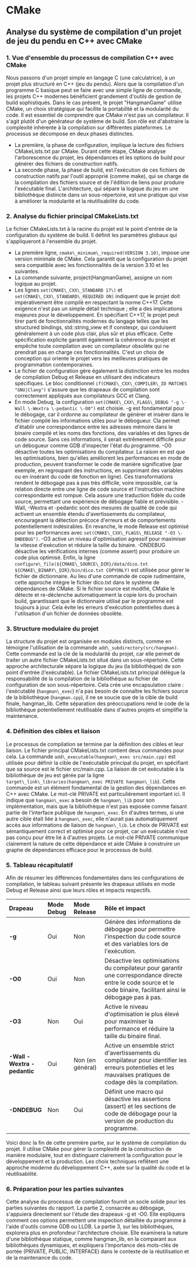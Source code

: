 # CMake

## Analyse du système de compilation d'un projet de jeu du pendu en C++ avec CMake

### 1\. Vue d'ensemble du processus de compilation C++ avec CMake

Nous passons d'un projet simple en langage C (une calculatrice), à un projet plus structuré en C++ (jeu du pendu). 
Alors que la compilation d'un programme C basique peut se faire avec une simple ligne de commande, les projets C++ modernes bénéficient grandement d'outils de gestion de build sophistiqués. 
Dans le cas présent, le projet "HangmanGame" utilise CMake, un choix stratégique qui facilite la portabilité et la modularité du code.
Il est essentiel de comprendre que CMake n'est pas un compilateur. Il s'agit plutôt d'un générateur de système de build.
Son rôle est d'abstraire la complexité inhérente à la compilation sur différentes plateformes. Le processus se décompose en deux phases distinctes. 
- La première, la phase de configuration, implique la lecture des fichiers CMakeLists.txt par CMake. 
Durant cette étape, CMake analyse l'arborescence du projet, les dépendances et les options de build pour générer des fichiers de construction natifs. 
- La seconde phase, la phase de build, est l'exécution de ces fichiers de construction natifs par l'outil approprié (comme make), 
qui se charge de la compilation des fichiers source et de l'édition de liens pour produire l'exécutable final.
L'architecture, qui sépare la logique du jeu en une bibliothèque distincte dans un sous-répertoire, est une pratique qui vise à améliorer la modularité et la réutilisabilité du code.

### 2\. Analyse du fichier principal CMakeLists.txt

Le fichier CMakeLists.txt à la racine du projet est le point d'entrée de la configuration du système de build. Il définit les paramètres globaux qui s'appliqueront à l'ensemble du projet.
- La première ligne, `cmake\_minimum\_required(VERSION 3.10)`, impose une version minimale de CMake. 
Cela garantit que la configuration du projet sera compatible avec les fonctionnalités de la version 3.10 et les suivantes.
- La commande suivante, project(HangmanGame), assigne un nom logique au projet.
- Les lignes `set(CMAKE\_CXX\_STANDARD 17\)` et `set(CMAKE\_CXX\_STANDARD\_REQUIRED ON)` indiquent que le projet doit impérativement être compilé en respectant la norme C++17. 
Cette exigence n'est pas un simple détail technique ; elle a des implications majeures pour le développement. 
En spécifiant C++17, le projet peut tirer parti de fonctionnalités modernes du langage telles que les structured bindings, std::string\_view et if constexpr, 
qui conduisent généralement à un code plus clair, plus sûr et plus efficace. 
Cette spécification explicite garantit également la cohérence du projet et empêche toute compilation avec un compilateur obsolète qui ne prendrait pas en charge ces fonctionnalités. 
C'est un choix de conception qui oriente le projet vers les meilleures pratiques de programmation contemporaines.
- Le fichier de configuration gère également la distinction entre les modes de compilation Debug et Release en utilisant des indicateurs spécifiques. 
Le bloc conditionnel `if(CMAKE\_CXX\_COMPILER\_ID MATCHES "GNU|Clang")` s'assure que les drapeaux de compilation sont correctement appliqués aux compilateurs GCC et Clang.
- En mode Debug, la configuration `set(CMAKE\_CXX\_FLAGS\_DEBUG "-g \-Wall \-Wextra \-pedantic \-O0")` est choisie.
\-g est fondamental pour le débogage, car il ordonne au compilateur de générer et insérer dans le fichier compilé les informations utiles pour le débogueur.
Cla permet d'établir une correspondance entre les adresses mémoire dans le binaire compilé et les noms des fonctions, des variables et des lignes de code source. 
Sans ces informations, il serait extrêmement difficile pour un débogueur comme GDB d'inspecter l'état du programme. 
\-O0 désactive toutes les optimisations du compilateur. 
La raison en est que les optimisations, bien qu'elles améliorent les performances en mode de production, peuvent transformer le code de manière significative 
(par exemple, en regroupant des instructions, en supprimant des variables ou en insérant du code de fonction en ligne). 
Ces transformations rendent le débogage pas à pas très difficile, voire impossible, car la relation directe entre une ligne de code source et l'instruction machine correspondante est rompue.
Cela assure une traduction fidèle du code source, permettant une expérience de débogage fiable et prévisible. 
\-Wall, \-Wextra et \-pedantic sont des mesures de qualité de code qui activent un ensemble étendu d'avertissements du compilateur, encourageant la détection précoce d'erreurs et de comportements potentiellement indésirables.
En revanche, le mode Release est optimisé pour les performances avec `set(CMAKE\_CXX\_FLAGS\_RELEASE "-O3 \-DNDEBUG")`.
\-O3 active un niveau d'optimisation agressif pour maximiser la vitesse d'exécution et réduire la taille du binaire.
\-DNDEBUG désactive les vérifications internes (comme assert) pour produire un code plus optimisé.
Enfin, la ligne `configure\_file(${CMAKE\_SOURCE\_DIR}/data/dico.txt ${CMAKE\_BINARY\_DIR}/bin/dico.txt COPYONLY)` est utilisée pour gérer le fichier de dictionnaire.
Au lieu d'une commande de copie rudimentaire, cette approche intègre le fichier dico.txt dans le système de dépendances de CMake. 
Si le fichier source est modifié, CMake le détecte et re-déclenche automatiquement la copie lors du prochain build, garantissant que le dictionnaire utilisé par le programme est toujours à jour. 
Cela évite les erreurs d'exécution potentielles dues à l'utilisation d'un fichier de données obsolète.

### 3\. Structure modulaire du projet

La structure du projet est organisée en modules distincts, comme en témoigne l'utilisation de la commande `add\_subdirectory(src/hangman)`. 
Cette commande est la clé de la modularité du projet, car elle permet de traiter un autre fichier CMakeLists.txt situé dans un sous-répertoire.
Cette approche architecturale sépare la logique du jeu (la bibliothèque) de son point d'entrée (l'exécutable). 
Le fichier CMakeLists.txt principal délègue la responsabilité de la compilation de la bibliothèque au fichier de configuration de son sous-répertoire. 
Cela crée une encapsulation claire : l'exécutable (`hangman\_exec`) n'a pas besoin de connaître les fichiers source de la bibliothèque (`hangman.cpp`), il ne se soucie que de la cible de build finale, hangman\_lib. 
Cette séparation des préoccupations rend le code de la bibliothèque potentiellement réutilisable dans d'autres projets et simplifie la maintenance. 

### 4\. Définition des cibles et liaison

Le processus de compilation se termine par la définition des cibles et leur liaison. Le fichier principal CMakeLists.txt contient deux commandes pour cela.
La commande `add\_executable(hangman\_exec src/main.cpp)` est utilisée pour définir la cible de l'exécutable principal du projet, en spécifiant que sa source est le fichier src/main.cpp.
La liaison de cet exécutable à la bibliothèque de jeu est gérée par la ligne `target\_link\_libraries(hangman\_exec PRIVATE hangman\_lib`). 
Cette commande est un élément fondamental de la gestion des dépendances en C++ avec CMake. Le mot-clé PRIVATE est particulièrement important ici.
Il indique que `hangman\_exec` a besoin de `hangman\_lib` pour son implémentation, mais que la bibliothèque n'est pas exposée comme faisant partie de l'interface publique de `hangman\_exec`. 
En d'autres termes, si une autre cible était liée à `hangman\_exec`, elle n'aurait pas automatiquement accès aux informations de liaison de `hangman\_lib`. 
Le choix de PRIVATE est sémantiquement correct et optimisé pour ce projet, car un exécutable n'est pas conçu pour être lié à d'autres projets.
Le mot-clé PRIVATE communique clairement la nature de cette dépendance et aide CMake à construire un graphe de dépendances efficace pour le processus de build.

### 5\. Tableau récapitulatif

Afin de résumer les différences fondamentales dans les configurations de compilation, le tableau suivant présente les drapeaux utilisés en mode Debug et Release ainsi que leurs rôles et impacts respectifs.

| Drapeau | Mode Debug | Mode Release | Rôle et impact |
| :---- | :---- | :---- | :---- |
| **\-g** | Oui | Non | Génère des informations de débogage pour permettre l'inspection du code source et des variables lors de l'exécution. |
| **\-O0** | Oui | Non | Désactive les optimisations du compilateur pour garantir une correspondance directe entre le code source et le code binaire, facilitant ainsi le débogage pas à pas. |
| **\-O3** | Non | Oui | Active le niveau d'optimisation le plus élevé pour maximiser la performance et réduire la taille du binaire final. |
| **\-Wall \-Wextra \-pedantic** | Oui | Non (en général) | Active un ensemble strict d'avertissements du compilateur pour identifier les erreurs potentielles et les mauvaises pratiques de codage dès la compilation. |
| **\-DNDEBUG** | Non | Oui | Définit une macro qui désactive les assertions (assert) et les sections de code de débogage pour la version de production du programme. |

Voici donc la fin de cette première partie, sur le système de compilation du projet. 
Il utilise CMake pour gérer la complexité de la construction de manière modulaire, tout en distinguant clairement la configuration pour le développement et la production. 
Les choix techniques reflètent une approche moderne du développement C++, axée sur la qualité du code et la réutilisabilité.

### 6\. Préparation pour les parties suivantes

Cette analyse du processus de compilation fournit un socle solide pour les parties suivantes du rapport. 
La partie 2, consacrée au débogage, s'appuiera directement sur l'étude des drapeaux \-g et \-O0. 
Elle expliquera comment ces options permettent une inspection détaillée du programme à l'aide d'outils comme GDB ou LLDB.
La partie 3, sur les bibliothèques, explorera plus en profondeur l'architecture choisie. 
Elle examinera la nature d'une bibliothèque statique, comme hangman\_lib, en la comparant aux bibliothèques dynamiques, 
et expliquera l'importance des mots-clés de portée (PRIVATE, PUBLIC, INTERFACE) dans le contexte de la réutilisation et de la maintenance du code.
